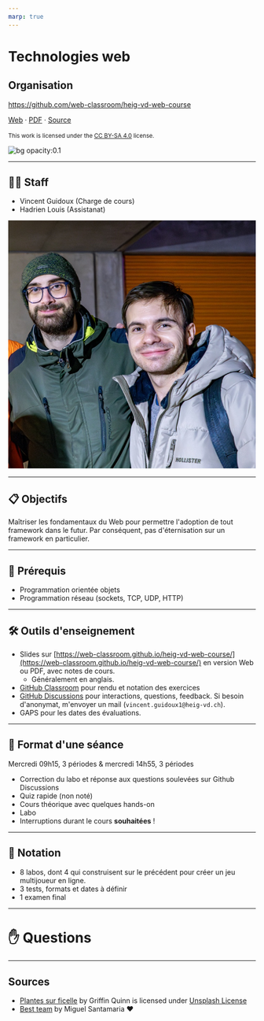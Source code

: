 ```yaml
---
marp: true
---
```


<!--
theme: gaia
size: 16:9
paginate: true
author: B. Chapuis, O. Lemer, O. Tischauser, V. Guidoux, with the help of ChatGPT.
url: https://web-classroom.github.io/
footer: '**HEIG-VD** - WEB Course 2023-2024 - AGPL-3.0 license'
style: |
    :root {
        --color-background: #fff;
        --color-foreground: #333;
        --color-highlight: #f96;
        --color-dimmed: #888;
        --color-headings: #7d8ca3;
    }
    blockquote {
        font-style: italic;
    }
    table {
        width: 100%;
    }
    th:first-child {
        width: 15%;
    }
    h1, h2, h3, h4, h5, h6 {
        color: var(--color-headings);
    }
    h2, h3, h4, h5, h6 {
        font-size: 1.5rem;
    }
    h1 a:link, h2 a:link, h3 a:link, h4 a:link, h5 a:link, h6 a:link {
        text-decoration: none;
    }
    section:not([class=lead]) > p, blockquote {
        text-align: justify;
    }
    ul {
        margin-top: 0.5rem;
    }
-->

[web]:
  https://web-classroom.github.io/heig-vd-web-course/01-introduction-and-course-organization/
[pdf]:
  https://web-classroom.github.io/heig-vd-web-course/01-introduction-and-course-organization/01-introduction-and-course-organization-presentation.pdf
[license]:
  https://github.com/web-classroom/heig-vd-web-course/blob/main/LICENSE.md
[illustration]:
  https://images.unsplash.com/photo-1659328376647-52ec39d1a5cf?fit=crop&h=720
[source]:
  https://github.com/web-classroom/heig-vd-web-course/blob/main/01-introduction-and-course-organization/PRESENTATION.md

# Technologies web

## Organisation

<!--
_class: lead
_paginate: false
-->

<https://github.com/web-classroom/heig-vd-web-course>

[Web][web] · [PDF][pdf] · [Source][source]

<small>This work is licensed under the [CC BY-SA 4.0][license] license.</small>

![bg opacity:0.1][illustration]

---

## 🧑‍🏫 Staff

- Vincent Guidoux (Charge de cours)
- Hadrien Louis (Assistanat)

![bg right:60%](images/team.jpg)

---

## 📋 Objectifs

Maîtriser les fondamentaux du Web pour permettre l'adoption de tout framework
dans le futur. Par conséquent, pas d'éternisation sur un framework en
particulier.

---

## 🔄 Prérequis

- Programmation orientée objets
- Programmation réseau (sockets, TCP, UDP, HTTP)

---

## 🛠️ Outils d'enseignement

- Slides sur
  [https://web-classroom.github.io/heig-vd-web-course/](https://web-classroom.github.io/heig-vd-web-course/)
  en version Web ou PDF, avec notes de cours.
  - Généralement en anglais.
- [GitHub Classroom](https://classroom.github.com/classrooms/54867215-web-classroom-spring-24-vgx)
  pour rendu et notation des exercices
- [GitHub Discussions](https://github.com/orgs/web-classroom/discussions) pour
  interactions, questions, feedback. Si besoin d'anonymat, m'envoyer un mail
  (`vincent.guidoux1@heig-vd.ch`).
- GAPS pour les dates des évaluations.

---

## 📅 Format d'une séance

Mercredi 09h15, 3 périodes & mercredi 14h55, 3 périodes

- Correction du labo et réponse aux questions soulevées sur Github Discussions
- Quiz rapide (non noté)
- Cours théorique avec quelques hands-on
- Labo
- Interruptions durant le cours **souhaitées** !

---

## 🏅 Notation

- 8 labos, dont 4 qui construisent sur le précédent pour créer un jeu
  multijoueur en ligne.
- 3 tests, formats et dates à définir
- 1 examen final

---

# ✋ Questions

---

## Sources

- [Plantes sur ficelle](https://unsplash.com/fr/photos/un-bouquet-de-fleurs-dune-ficelle-lP_FoHCLjWk)
  by Griffin Quinn is licensed under
  [Unsplash License](https://unsplash.com/license)
- [Best team](https://clubphoto.heig-vd.ch/picture.php?/3349/category/91) by
  Miguel Santamaria ❤️

